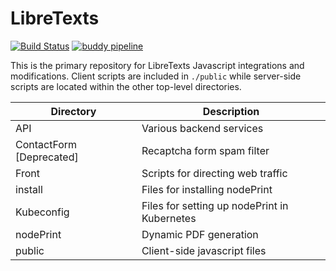 LibreTexts
============
[![Build Status](https://travis-ci.org/LibreTexts/Libretext.svg?branch=master)](https://travis-ci.org/LibreTexts/Libretext)
[![buddy pipeline](https://app.buddy.works/libretexts/libretext/pipelines/pipeline/210707/badge.svg?token=10ee49d48a092bc13f596ae1236698214b32aaab2d9157800b93b1146780ce9f "buddy pipeline")](https://app.buddy.works/libretexts/libretext/pipelines/pipeline/210707)

This is the primary repository for LibreTexts Javascript integrations and modifications. Client scripts are included in `./public` while server-side scripts are located within the other top-level directories.

| Directory     | Description |
| ----------- | ----------- |
| API     | Various backend services |
| ContactForm \[Deprecated\]     | Recaptcha form spam filter |
| Front    | Scripts for directing web traffic |
| install     | Files for installing nodePrint |
| Kubeconfig     | Files for setting up nodePrint in Kubernetes |
| nodePrint     | Dynamic PDF generation |
| public     | Client-side javascript files |
